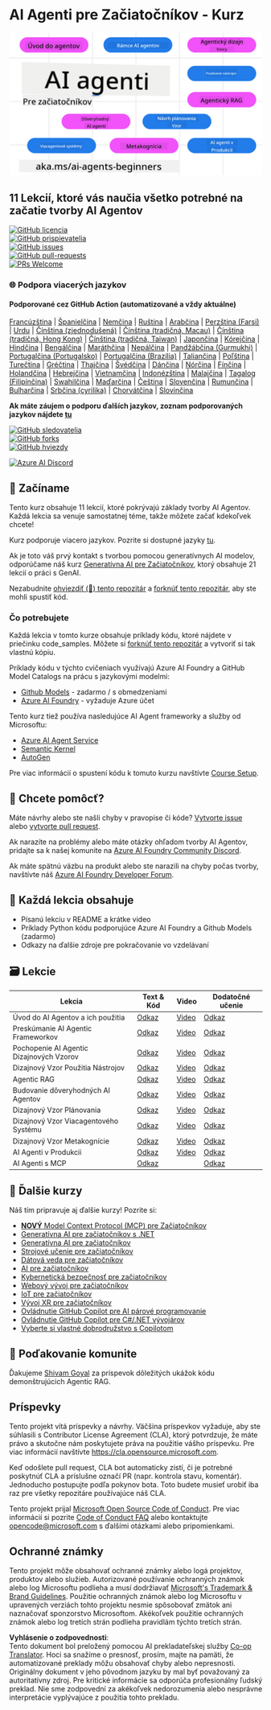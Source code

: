 <!--
CO_OP_TRANSLATOR_METADATA:
{
  "original_hash": "b06f16d6944fab788df1db7638d0edaa",
  "translation_date": "2025-07-12T08:45:55+00:00",
  "source_file": "README.md",
  "language_code": "sk"
}
-->
# AI Agenti pre Začiatočníkov - Kurz

![Generatívna AI pre Začiatočníkov](../../translated_images/repo-thumbnail.083b24afed61b6dd27a7fc53798bebe9edf688a41031163a1fca9f61c64d63ec.sk.png)

## 11 Lekcií, ktoré vás naučia všetko potrebné na začatie tvorby AI Agentov

[![GitHub licencia](https://img.shields.io/github/license/microsoft/ai-agents-for-beginners.svg)](https://github.com/microsoft/ai-agents-for-beginners/blob/master/LICENSE?WT.mc_id=academic-105485-koreyst)  
[![GitHub prispievatelia](https://img.shields.io/github/contributors/microsoft/ai-agents-for-beginners.svg)](https://GitHub.com/microsoft/ai-agents-for-beginners/graphs/contributors/?WT.mc_id=academic-105485-koreyst)  
[![GitHub issues](https://img.shields.io/github/issues/microsoft/ai-agents-for-beginners.svg)](https://GitHub.com/microsoft/ai-agents-for-beginners/issues/?WT.mc_id=academic-105485-koreyst)  
[![GitHub pull-requests](https://img.shields.io/github/issues-pr/microsoft/ai-agents-for-beginners.svg)](https://GitHub.com/microsoft/ai-agents-for-beginners/pulls/?WT.mc_id=academic-105485-koreyst)  
[![PRs Welcome](https://img.shields.io/badge/PRs-welcome-brightgreen.svg?style=flat-square)](http://makeapullrequest.com?WT.mc_id=academic-105485-koreyst)

### 🌐 Podpora viacerých jazykov

#### Podporované cez GitHub Action (automatizované a vždy aktuálne)

[Francúzština](../fr/README.md) | [Španielčina](../es/README.md) | [Nemčina](../de/README.md) | [Ruština](../ru/README.md) | [Arabčina](../ar/README.md) | [Perzština (Farsi)](../fa/README.md) | [Urdu](../ur/README.md) | [Čínština (zjednodušená)](../zh/README.md) | [Čínština (tradičná, Macau)](../mo/README.md) | [Čínština (tradičná, Hong Kong)](../hk/README.md) | [Čínština (tradičná, Taiwan)](../tw/README.md) | [Japončina](../ja/README.md) | [Kórejčina](../ko/README.md) | [Hindčina](../hi/README.md) | [Bengálčina](../bn/README.md) | [Maráthčina](../mr/README.md) | [Nepálčina](../ne/README.md) | [Pandžábčina (Gurmukhi)](../pa/README.md) | [Portugalčina (Portugalsko)](../pt/README.md) | [Portugalčina (Brazília)](../br/README.md) | [Taliančina](../it/README.md) | [Poľština](../pl/README.md) | [Turečtina](../tr/README.md) | [Gréčtina](../el/README.md) | [Thajčina](../th/README.md) | [Švédčina](../sv/README.md) | [Dánčina](../da/README.md) | [Nórčina](../no/README.md) | [Fínčina](../fi/README.md) | [Holandčina](../nl/README.md) | [Hebrejčina](../he/README.md) | [Vietnamčina](../vi/README.md) | [Indonézština](../id/README.md) | [Malajčina](../ms/README.md) | [Tagalog (Filipínčina)](../tl/README.md) | [Swahilčina](../sw/README.md) | [Maďarčina](../hu/README.md) | [Čeština](../cs/README.md) | [Slovenčina](./README.md) | [Rumunčina](../ro/README.md) | [Bulharčina](../bg/README.md) | [Srbčina (cyrilika)](../sr/README.md) | [Chorvátčina](../hr/README.md) | [Slovinčina](../sl/README.md)

**Ak máte záujem o podporu ďalších jazykov, zoznam podporovaných jazykov nájdete [tu](https://github.com/Azure/co-op-translator/blob/main/getting_started/supported-languages.md)**

[![GitHub sledovatelia](https://img.shields.io/github/watchers/microsoft/ai-agents-for-beginners.svg?style=social&label=Watch)](https://GitHub.com/microsoft/ai-agents-for-beginners/watchers/?WT.mc_id=academic-105485-koreyst)  
[![GitHub forks](https://img.shields.io/github/forks/microsoft/ai-agents-for-beginners.svg?style=social&label=Fork)](https://GitHub.com/microsoft/ai-agents-for-beginners/network/?WT.mc_id=academic-105485-koreyst)  
[![GitHub hviezdy](https://img.shields.io/github/stars/microsoft/ai-agents-for-beginners.svg?style=social&label=Star)](https://GitHub.com/microsoft/ai-agents-for-beginners/stargazers/?WT.mc_id=academic-105485-koreyst)

[![Azure AI Discord](https://dcbadge.limes.pink/api/server/kzRShWzttr)](https://discord.gg/kzRShWzttr)


## 🌱 Začíname

Tento kurz obsahuje 11 lekcií, ktoré pokrývajú základy tvorby AI Agentov. Každá lekcia sa venuje samostatnej téme, takže môžete začať kdekoľvek chcete!

Kurz podporuje viacero jazykov. Pozrite si dostupné jazyky [tu](../..).

Ak je toto váš prvý kontakt s tvorbou pomocou generatívnych AI modelov, odporúčame náš kurz [Generatívna AI pre Začiatočníkov](https://aka.ms/genai-beginners), ktorý obsahuje 21 lekcií o práci s GenAI.

Nezabudnite [ohviezdiť (🌟) tento repozitár](https://docs.github.com/en/get-started/exploring-projects-on-github/saving-repositories-with-stars?WT.mc_id=academic-105485-koreyst) a [forknúť tento repozitár](https://github.com/microsoft/ai-agents-for-beginners/fork), aby ste mohli spustiť kód.

### Čo potrebujete

Každá lekcia v tomto kurze obsahuje príklady kódu, ktoré nájdete v priečinku code_samples. Môžete si [forknúť tento repozitár](https://github.com/microsoft/ai-agents-for-beginners/fork) a vytvoriť si tak vlastnú kópiu.

Príklady kódu v týchto cvičeniach využívajú Azure AI Foundry a GitHub Model Catalogs na prácu s jazykovými modelmi:

- [Github Models](https://aka.ms/ai-agents-beginners/github-models) - zadarmo / s obmedzeniami  
- [Azure AI Foundry](https://aka.ms/ai-agents-beginners/ai-foundry) - vyžaduje Azure účet

Tento kurz tiež používa nasledujúce AI Agent frameworky a služby od Microsoftu:

- [Azure AI Agent Service](https://aka.ms/ai-agents-beginners/ai-agent-service)  
- [Semantic Kernel](https://aka.ms/ai-agents-beginners/semantic-kernel)  
- [AutoGen](https://aka.ms/ai-agents/autogen)

Pre viac informácií o spustení kódu k tomuto kurzu navštívte [Course Setup](./00-course-setup/README.md).

## 🙏 Chcete pomôcť?

Máte návrhy alebo ste našli chyby v pravopise či kóde? [Vytvorte issue](https://github.com/microsoft/ai-agents-for-beginners/issues?WT.mc_id=academic-105485-koreyst) alebo [vytvorte pull request](https://github.com/microsoft/ai-agents-for-beginners/pulls?WT.mc_id=academic-105485-koreyst).

Ak narazíte na problémy alebo máte otázky ohľadom tvorby AI Agentov, pridajte sa k našej komunite na [Azure AI Foundry Community Discord](https://discord.gg/kzRShWzttr).

Ak máte spätnú väzbu na produkt alebo ste narazili na chyby počas tvorby, navštívte náš [Azure AI Foundry Developer Forum](https://aka.ms/azureaifoundry/forum).

## 📂 Každá lekcia obsahuje

- Písanú lekciu v README a krátke video  
- Príklady Python kódu podporujúce Azure AI Foundry a Github Models (zadarmo)  
- Odkazy na ďalšie zdroje pre pokračovanie vo vzdelávaní

## 🗃️ Lekcie

| **Lekcia**                               | **Text & Kód**                                     | **Video**                                                  | **Dodatočné učenie**                                                                   |
|------------------------------------------|----------------------------------------------------|------------------------------------------------------------|----------------------------------------------------------------------------------------|
| Úvod do AI Agentov a ich použitia        | [Odkaz](./01-intro-to-ai-agents/README.md)          | [Video](https://youtu.be/3zgm60bXmQk?si=z8QygFvYQv-9WtO1)  | [Odkaz](https://aka.ms/ai-agents-beginners/collection?WT.mc_id=academic-105485-koreyst) |
| Preskúmanie AI Agentic Frameworkov       | [Odkaz](./02-explore-agentic-frameworks/README.md)  | [Video](https://youtu.be/ODwF-EZo_O8?si=Vawth4hzVaHv-u0H)  | [Odkaz](https://aka.ms/ai-agents-beginners/collection?WT.mc_id=academic-105485-koreyst) |
| Pochopenie AI Agentic Dizajnových Vzorov | [Odkaz](./03-agentic-design-patterns/README.md)     | [Video](https://youtu.be/m9lM8qqoOEA?si=BIzHwzstTPL8o9GF)  | [Odkaz](https://aka.ms/ai-agents-beginners/collection?WT.mc_id=academic-105485-koreyst) |
| Dizajnový Vzor Použitia Nástrojov        | [Odkaz](./04-tool-use/README.md)                    | [Video](https://youtu.be/vieRiPRx-gI?si=2z6O2Xu2cu_Jz46N)  | [Odkaz](https://aka.ms/ai-agents-beginners/collection?WT.mc_id=academic-105485-koreyst) |
| Agentic RAG                              | [Odkaz](./05-agentic-rag/README.md)                 | [Video](https://youtu.be/WcjAARvdL7I?si=gKPWsQpKiIlDH9A3)  | [Odkaz](https://aka.ms/ai-agents-beginners/collection?WT.mc_id=academic-105485-koreyst) |
| Budovanie dôveryhodných AI Agentov       | [Odkaz](./06-building-trustworthy-agents/README.md) | [Video](https://youtu.be/iZKkMEGBCUQ?si=jZjpiMnGFOE9L8OK ) | [Odkaz](https://aka.ms/ai-agents-beginners/collection?WT.mc_id=academic-105485-koreyst) |
| Dizajnový Vzor Plánovania                 | [Odkaz](./07-planning-design/README.md)             | [Video](https://youtu.be/kPfJ2BrBCMY?si=6SC_iv_E5-mzucnC)  | [Odkaz](https://aka.ms/ai-agents-beginners/collection?WT.mc_id=academic-105485-koreyst) |
| Dizajnový Vzor Viacagentového Systému    | [Odkaz](./08-multi-agent/README.md)                 | [Video](https://youtu.be/V6HpE9hZEx0?si=rMgDhEu7wXo2uo6g)  | [Odkaz](https://aka.ms/ai-agents-beginners/collection?WT.mc_id=academic-105485-koreyst) |
| Dizajnový Vzor Metakognície               | [Odkaz](./09-metacognition/README.md)               | [Video](https://youtu.be/His9R6gw6Ec?si=8gck6vvdSNCt6OcF)  | [Odkaz](https://aka.ms/ai-agents-beginners/collection?WT.mc_id=academic-105485-koreyst) |
| AI Agenti v Produkcii                     | [Odkaz](./10-ai-agents-production/README.md)        | [Video](https://youtu.be/l4TP6IyJxmQ?si=31dnhexRo6yLRJDl)  | [Odkaz](https://aka.ms/ai-agents-beginners/collection?WT.mc_id=academic-105485-koreyst) |
| AI Agenti s MCP                          | [Odkaz](./11-mcp/README.md)                         |                                                            | [Odkaz](https://aka.ms/mcp-for-beginners)                                               |

## 🎒 Ďalšie kurzy

Náš tím pripravuje aj ďalšie kurzy! Pozrite si:

- [**NOVÝ** Model Context Protocol (MCP) pre Začiatočníkov](https://github.com/microsoft/mcp-for-beginners?WT.mc_id=academic-105485-koreyst)
- [Generatívna AI pre začiatočníkov s .NET](https://github.com/microsoft/Generative-AI-for-beginners-dotnet?WT.mc_id=academic-105485-koreyst)
- [Generatívna AI pre začiatočníkov](https://github.com/microsoft/generative-ai-for-beginners?WT.mc_id=academic-105485-koreyst)
- [Strojové učenie pre začiatočníkov](https://aka.ms/ml-beginners?WT.mc_id=academic-105485-koreyst)
- [Dátová veda pre začiatočníkov](https://aka.ms/datascience-beginners?WT.mc_id=academic-105485-koreyst)
- [AI pre začiatočníkov](https://aka.ms/ai-beginners?WT.mc_id=academic-105485-koreyst)
- [Kybernetická bezpečnosť pre začiatočníkov](https://github.com/microsoft/Security-101??WT.mc_id=academic-96948-sayoung)
- [Webový vývoj pre začiatočníkov](https://aka.ms/webdev-beginners?WT.mc_id=academic-105485-koreyst)
- [IoT pre začiatočníkov](https://aka.ms/iot-beginners?WT.mc_id=academic-105485-koreyst)
- [Vývoj XR pre začiatočníkov](https://github.com/microsoft/xr-development-for-beginners?WT.mc_id=academic-105485-koreyst)
- [Ovládnutie GitHub Copilot pre AI párové programovanie](https://aka.ms/GitHubCopilotAI?WT.mc_id=academic-105485-koreyst)
- [Ovládnutie GitHub Copilot pre C#/.NET vývojárov](https://github.com/microsoft/mastering-github-copilot-for-dotnet-csharp-developers?WT.mc_id=academic-105485-koreyst)
- [Vyberte si vlastné dobrodružstvo s Copilotom](https://github.com/microsoft/CopilotAdventures?WT.mc_id=academic-105485-koreyst)

## 🌟 Poďakovanie komunite

Ďakujeme [Shivam Goyal](https://www.linkedin.com/in/shivam2003/) za príspevok dôležitých ukážok kódu demonštrujúcich Agentic RAG.

## Príspevky

Tento projekt vítá príspevky a návrhy. Väčšina príspevkov vyžaduje, aby ste súhlasili s
Contributor License Agreement (CLA), ktorý potvrdzuje, že máte právo a skutočne nám
poskytujete práva na použitie vášho príspevku. Pre viac informácií navštívte
<https://cla.opensource.microsoft.com>.

Keď odošlete pull request, CLA bot automaticky zistí, či je potrebné poskytnúť
CLA a príslušne označí PR (napr. kontrola stavu, komentár). Jednoducho postupujte podľa pokynov
bota. Toto budete musieť urobiť iba raz pre všetky repozitáre používajúce náš CLA.

Tento projekt prijal [Microsoft Open Source Code of Conduct](https://opensource.microsoft.com/codeofconduct/).
Pre viac informácií si pozrite [Code of Conduct FAQ](https://opensource.microsoft.com/codeofconduct/faq/) alebo
kontaktujte [opencode@microsoft.com](mailto:opencode@microsoft.com) s ďalšími otázkami alebo pripomienkami.

## Ochranné známky

Tento projekt môže obsahovať ochranné známky alebo logá projektov, produktov alebo služieb. Autorizované používanie ochranných známok alebo log Microsoftu podlieha a musí dodržiavať
[Microsoft's Trademark & Brand Guidelines](https://www.microsoft.com/legal/intellectualproperty/trademarks/usage/general).
Použitie ochranných známok alebo log Microsoftu v upravených verziách tohto projektu nesmie spôsobovať zmätok ani naznačovať sponzorstvo Microsoftom.
Akékoľvek použitie ochranných známok alebo log tretích strán podlieha pravidlám týchto tretích strán.

**Vyhlásenie o zodpovednosti**:  
Tento dokument bol preložený pomocou AI prekladateľskej služby [Co-op Translator](https://github.com/Azure/co-op-translator). Hoci sa snažíme o presnosť, prosím, majte na pamäti, že automatizované preklady môžu obsahovať chyby alebo nepresnosti. Originálny dokument v jeho pôvodnom jazyku by mal byť považovaný za autoritatívny zdroj. Pre kritické informácie sa odporúča profesionálny ľudský preklad. Nie sme zodpovední za akékoľvek nedorozumenia alebo nesprávne interpretácie vyplývajúce z použitia tohto prekladu.
